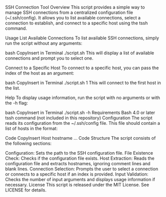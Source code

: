 SSH Connection Tool
Overview
This script provides a simple way to manage SSH connections from a centralized configuration file (~/.ssh/config). It allows you to list available connections, select a connection to establish, and connect to a specific host using the tssh command.

Usage
List Available Connections
To list available SSH connections, simply run the script without any arguments:

bash
CopyInsert in Terminal
./script.sh
This will display a list of available connections and prompt you to select one.

Connect to a Specific Host
To connect to a specific host, you can pass the index of the host as an argument:

bash
CopyInsert in Terminal
./script.sh 1
This will connect to the first host in the list.

Help
To display usage information, run the script with no arguments or with the -h flag:

bash
CopyInsert in Terminal
./script.sh -h
Requirements
Bash 4.0 or later
tssh command (not included in this repository)
Configuration
The script reads its configuration from the ~/.ssh/config file. This file should contain a list of hosts in the format:

Code
CopyInsert
Host hostname
  ...
Code Structure
The script consists of the following sections:

Configuration: Sets the path to the SSH configuration file.
File Existence Check: Checks if the configuration file exists.
Host Extraction: Reads the configuration file and extracts hostnames, ignoring comment lines and blank lines.
Connection Selection: Prompts the user to select a connection or connects to a specific host if an index is provided.
Input Validation: Checks the number of input arguments and displays usage information if necessary.
License
This script is released under the MIT License. See LICENSE for details.
